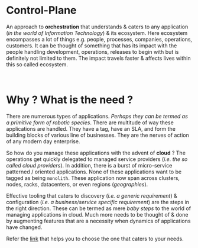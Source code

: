 # Control-Plane

An approach to **orchestration** that understands & caters to any application (*in the world of 
Information Technology*) & its ecosystem. Here ecosystem encompasses a lot of things e.g. people, 
processes, companies, operations, customers. It can be thought of something that has its impact 
with the people handling development, operations, releases to begin with but is definitely not 
limited to them. The impact travels faster & affects lives within this so called ecosystem.

<br />

# Why ? What is the need ?

There are numerous types of applications. *Perhaps they can be termed as a primitive form of robotic 
species*. There are multitude of way these applications are handled. They have a tag, have an SLA,
and form the building blocks of various line of businesses. They are the nerves of action of any modern 
day enterprise. 

So how do you manage these applications with the advent of **cloud** ? The operations get quickly 
delegated to managed service providers (*i.e. the so called cloud providers*). In addition, there is 
a burst of micro-service patterned / oriented applications. None of these applications want to be 
tagged as being `monolith`. These application now span across clusters, nodes, racks, datacenters,
or even regions (*geographies*). 

Effective tooling that caters to discovery (*i.e. a generic requirement*) & configuration (*i.e. a 
business/service specific requirement*) are the steps in the right direction. These can be termed as 
mere *baby steps* to the world of managing applications in cloud. Much more needs to be thought of & 
done by augmenting features that are a necessity when dynamics of applications have changed.

Refer the [link](https://github.com/openebs/Control-Plane/blob/master/How%20to%20choose%20one.md) that helps 
you to choose the one that caters to your needs.
